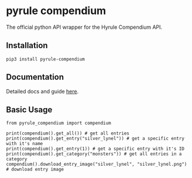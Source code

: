 # pyrule compendium
The official python API wrapper for the Hyrule Compendium API.

## Installation

    pip3 install pyrule-compendium

## Documentation
Detailed docs and guide [here](https://gadhagod.github.io/Hyrule-Compendium-API/#/client-libraries/python?id=python-wrapper).

## Basic Usage
    from pyrule_compendium import compendium

    print(compendium().get_all()) # get all entries
    print(compendium().get_entry("silver_lynel")) # get a specific entry with it's name
    print(compendium().get_entry(1)) # get a specific entry with it's ID
    print(compendium().get_category("monsters")) # get all entries in a category
    compendium().download_entry_image("silver_lynel", "silver_lynel.png") # download entry image